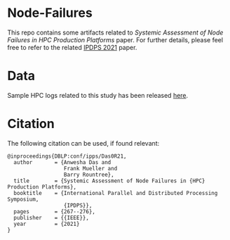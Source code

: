 # Node-Failures

This repo contains some artifacts related to _Systemic Assessment of Node Failures in HPC
Production Platforms_ paper. For further details, please feel free to refer to the related [IPDPS 2021](https://ieeexplore.ieee.org/document/9460484) paper.

# Data

Sample HPC logs related to this study has been released [here](https://doi.org/10.5281/zenodo.3872724).

# Citation

The following citation can be used, if found relevant:

```
@inproceedings{DBLP:conf/ipps/Das0R21,
  author       = {Anwesha Das and
                  Frank Mueller and
                  Barry Rountree},
  title        = {Systemic Assessment of Node Failures in {HPC} Production Platforms},
  booktitle    = {International Parallel and Distributed Processing Symposium,
                  {IPDPS}},
  pages        = {267--276},
  publisher    = {{IEEE}},
  year         = {2021}
}
```
